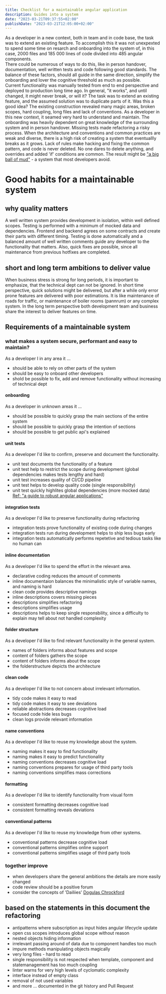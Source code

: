```yaml
---
title: Checklist for a maintainable angular application
description: Guides into a system
date: "2023-03-21T09:37:55+02:00"
publishDate: "2023-03-21T12:05:00+02:00"
---
```


As a developer in a new context, both in team and in code base, the task was to extend an existing feature. To accomplish this it was not unexpexted to spend some time on resarch and onboarding into the system of, in this case, 2000 files and 185 000 lines of code divided into 485 angular components.  
There could be numerous of ways to do this, like in person handover, documentation, well written tests and code following good standards. The balance of these factors, should all guide in the same direction, simplify the onboarding and lover the cognitive threshold as much as possible.     
Current functionality was manually tested from end to end perspective and deployed to production long time ago. In general, "it works", and until changed, it might never break, or will it? The task was to extend an existing feature, and the assumed solution was to duplicate parts of it. Was this a good idea? The existing construction revealed many magic areas, broken scopes, hard coupling, long files and lack of conventions. As a developer in this new context, it seamed very hard to understand and maintain. The onboarding was heavily dependent on great knowledge of the surrounding system and in person handover. Missing tests made refactoring a risky process.
When the architecture and conventions and common practices are weak and diverse, there is a high risk of creating a system that eventuallly breaks as it grows. Lack of rules make hacking and fixing the common pattern, and code is never deleted. No one dares to delete anything, and overrides and added 'if' conditions are common. The result might be ["a big ball of mud"](https://en.wikipedia.org/wiki/Anti-pattern#Big_ball_of_mud) - a system that most developers avoid.  

# Good habits for a maintainable system
## why quality matters
A well written system provides development in isolation, within well defined scopes. Testing is performed with a minimum of mocked data and dependencies. Frontend and backend agrees on some contracts and create their parts with different timing. Testing is done automatically and a balanced amount of well written comments guide any developer to the functionality that matters. Also, quick fixes are possible, since all maintenance from previous hotfixes are completed.

## short and long term ambitions to deliver value  
When business stress is strong for long periods, it is important to emphasize, that the technical dept can not be ignored. In short time perspective, quick solutions might be delivered, but after a while only error prone features are delivered with poor estimations. It is like maintenance of roads for traffic, or maintenance of boiler rooms (pannrum) or any complex system. In the long term perspective both development team and business share the interest to deliver features on time.  

## Requirements of a maintainable system
### what makes a system secure, performant and easy to maintain?
As a developer I in any area it ...
- should be able to rely on other parts of the system
- should be easy to onboard other developers
- shold be possible to fix, add and remove functionality without increasing of technical dept
#### onboarding
As a developer in unknown areas it ...
- should be possible to quickly grasp the main sections of the entire system
- should be possible to quickly grasp the intention of sections
- should be possible to get public api's explained
#### unit tests
As a developer I'd like to confirm, preserve and document the functionality.
- unit test documents the functionality of a feature
- unit test help to restrict the scope during development (global dependencies makes tests lengthy and hard)
- unit test increases quality of CI/CD pipeline
- unit test helps to develop quality code (single responsibility)
- unit test quickly highlites global dependencies (more mocked data)  
[Ref: "a guide to robust angular applications"](https://testing-angular.com/) 
#### integration tests
As a developer I'd like to preserve functionality during refactoring
- integration tests prove functionality of existing code during changes
- integration tests run during development helps to ship less bugs early 
- integration tests automatically performs repetetive and tedious tasks like no human can
#### inline documentation 
As a developer I'd like to spend the effort in the relevant area.
- declarative coding reduces the amount of comments
- inline documentaion balances the minimalistic style of variable names, and naming is hard
- clean code provides descriptive namings
- inline descriptions covers missing pieces
- descriptions simplifies refactoring
- descriptions simplifies usage
- descriptions helps to keep single responsbility, since a difficulty to explain may tell about not handled complexity
#### folder structure
As a developer I'd like to find relevant functionality in the general system.
- names of folders informs about features and scope
- content of folders gathers the scope
- content of folders informs about the scope
- the folderstructure depicts the architecture
#### clean code
As a developer I'd like to not concern about irrelevant information.
- tidy code makes it easy to read
- tidy code makes it easy to see deviations
- reliable abstractions decreases cognitive load
- focused code hide less bugs
- clean logs provide relevant information
#### name conventions
As a developer I'd like to reuse my knowledge about the system.
- naming makes it easy to find functionality
- naming makes it easy to predict functionality
- naming conventions decreases cognitive load
- naming conventions prepares for usage of third party tools
- naming conventions simplifies mass corrections
#### formatting
As a developer I'd like to identify functionality from visual form
- consistent formatting decreases cognitive load
- consistent formatting reveals deviations
#### conventional patterns
As a developer I'd like to reuse my knowledge from other systems.
- conventional patterns decrease cognitive load
- conventional patterns simplifies online support
- conventional patterns simplifies usage of third party tools
  
### together improve
- when developers share the general ambitions the details are more easily changed
- code review should be a positive forum
- consider the concepts of 'Dailiies' [Dogulas Chrockford](https://news.ycombinator.com/item?id=32150683)  

## based on the statements in this document the refactoring 
- antipatterns where subscription as input hides angular lifecycle update
- open css scopes introduces global scope without reason
- nested objects hiding information
- irrelevant passing around of data due to component handles too much
- impure methods manipulating objects magically
- very long files -  hard to read
- single responsibility is not respected when template, component and statemanagement has too much coupling
- linter warns for very high levels of cyclomatic complexity
- interface instead of empty class
- removal of not used variables
- and more ... documented in the git history and Pull Request
